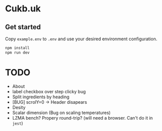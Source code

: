# Cukb.uk

## Get started

Copy `example.env` to `.env` and use your desired environment configuration.

```bash
npm install
npm run dev
```

# TODO
- About
- label checkbox over step clicky bug
- Split ingredients by heading
- [BUG] scrolY=0 -> Header disapears
- Desity
- Scalar dimension (Bug on scaling temperatures)
- LZMA bench? Propery round-trip? (will need a browser. Can't do it in `jest`)